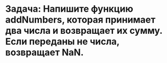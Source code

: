 # Задача: Напишите функцию addNumbers, которая принимает два числа и возвращает их сумму. Если переданы не числа, возвращает NaN.